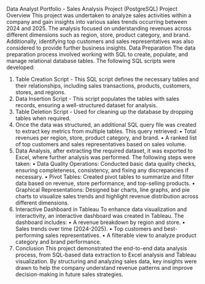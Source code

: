 Data Analyst Portfolio - Sales Analysis Project (PostgreSQL)
Project Overview
This project was undertaken to analyze sales activities within a company and gain insights into various sales trends occurring between 2024 and 2025. The analysis focused on understanding revenues across different dimensions such as region, store, product category, and brand. Additionally, identifying top customers and sales representatives was also considered to provide further business insights.
Data Preparation
The data preparation process involved working with SQL to create, populate, and manage relational database tables. The following SQL scripts were developed:
1.	Table Creation Script - This SQL script defines the necessary tables and their relationships, including sales transactions, products, customers, stores, and regions.
2.	Data Insertion Script - This script populates the tables with sales records, ensuring a well-structured dataset for analysis.
3.	Table Deletion Script - Used for cleaning up the database by dropping tables when required.
4.  Once the data was structured, an additional SQL query file was created to extract key metrics from multiple tables. This query retrieved:
•	Total revenues per region, store, product category, and brand.
•	A ranked list of top customers and sales representatives based on sales volume.
5.  Data Analysis,
after extracting the required dataset, it was exported to Excel, where further analysis was performed. The following steps were taken:
•	Data Quality Operations: Conducted basic data quality checks, ensuring completeness, consistency, and fixing any discrepancies if necessary.
•	Pivot Tables: Created pivot tables to summarize and filter data based on revenue, store performance, and top-selling products.
•	Graphical Representations: Designed bar charts, line graphs, and pie charts to visualize sales trends and highlight revenue distribution across different dimensions.
6.  Interactive Dashboard in Tableau
To enhance data visualization and interactivity, an interactive dashboard was created in Tableau. The dashboard includes:
•	A revenue breakdown by region and store.
•	Sales trends over time (2024-2025).
•	Top customers and best-performing sales representatives.
•	A filterable view to analyze product category and brand performance.
7.  Conclusion
This project demonstrated the end-to-end data analysis process, from SQL-based data extraction to Excel analysis and Tableau visualization. By structuring and analyzing sales data, key insights were drawn to help the company understand revenue patterns and improve decision-making in future sales strategies.

